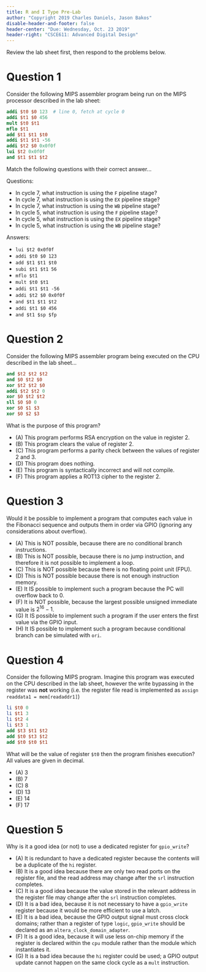 ```yaml
---
title: R and I Type Pre-Lab
author: "Copyright 2019 Charles Daniels, Jason Bakos"
disable-header-and-footer: false
header-center: "Due: Wednesday, Oct. 23 2019"
header-right: "CSCE611: Advanced Digital Design"
---
```


Review the lab sheet first, then respond to the problems below.

# Question 1

Consider the following MIPS assembler program being run on the MIPS processor
described in the lab sheet:

```mips
addi $t0 $0 123  # line 0, fetch at cycle 0
addi $t1 $0 456
mult $t0 $t1
mflo $t1
add $t1 $t1 $t0
addi $t1 $t1 -56
addi $t2 $0 0x0f0f
lui $t2 0x0f0f
and $t1 $t1 $t2
```

Match the following questions with their correct answer...

Questions:

* In cycle 7, what instruction is using the `F` pipeline stage?
* In cycle 7, what instruction is using the `EX` pipeline stage?
* In cycle 7, what instruction is using the `WB` pipeline stage?
* In cycle 5, what instruction is using the `F` pipeline stage?
* In cycle 5, what instruction is using the `EX` pipeline stage?
* In cycle 5, what instruction is using the `WB` pipeline stage?

Answers:

* `lui $t2 0x0f0f`
* `addi $t0 $0 123`
* `add $t1 $t1 $t0`
* `subi $t1 $t1 56`
* `mflo $t1`
* `mult $t0 $t1`
* `addi $t1 $t1 -56`
* `addi $t2 $0 0x0f0f`
* `and $t1 $t1 $t2`
* `addi $t1 $0 456`
* `and $t1 $sp $fp`

# Question 2

Consider the following MIPS assembler program being executed on the CPU
described in the lab sheet...

```mips
and $t2 $t2 $t2
and $0 $t2 $0
xor $t2 $t2 $0
addi $t2 $t2 0
xor $0 $t2 $t2
sll $0 $0 0
xor $0 $1 $3
xor $0 $2 $3
```

What is the purpose of this program?

* (A) This program performs RSA encryption on the value in register 2.
* (B) This program clears the value of register 2.
* (C) This program performs a parity check between the values of register 2 and 3.
* (D) This program does nothing.
* (E) This program is syntactically incorrect and will not compile.
* (F) This program applies a ROT13 cipher to the register 2.

# Question 3

Would it be possible to implement a program that computes each value in the
Fibonacci sequence and outputs them in order via GPIO (ignoring any
considerations about overflow).

* (A) This is NOT possible, because there are no conditional branch
  instructions.
* (B) This is NOT possible, because there is no jump instruction, and therefore
  it is not possible to implement a loop.
* (C) This is NOT possible because there is no floating point unit (FPU).
* (D) This is NOT possible because there is not enough instruction memory.
* (E) It IS possible to implement such a program because the PC will overflow
  back to 0.
* (F) It is NOT possible, because the largest possible unsigned immediate value
  is $2^16-1$.
* (G) It IS possible to implement such a program if the user enters the first
  value via the GPIO input.
* (H) It IS possible to implement such a program because conditional branch can
  be simulated with `ori`.

# Question 4

Consider the following MIPS program. Imagine this program was executed on the
CPU described in the lab sheet, however the write bypassing in the register was
**not** working (i.e. the register file read is implemented as `assign readdata1
= mem[readaddr1]`)

```mips
li $t0 0
li $t1 3
li $t2 4
li $t3 1
add $t3 $t1 $t2
add $t0 $t3 $t2
add $t0 $t0 $t1
```

What will be the value of register `$t0` then the program finishes execution?
All values are given in decimal.

* (A) 3
* (B) 7
* (C) 8
* (D) 13
* (E) 14
* (F) 17

# Question 5

Why is it a good idea (or not) to use a dedicated register for `gpio_write`?

* (A) It is redundant to have a dedicated register because the contents will be
  a duplicate of the `hi` register.
* (B) It is a good idea because there are only two read ports on the register
  file, and the read address may change after the `srl` instruction completes.
* (C) It is a good idea because the value stored in the relevant address in the
  register file may change after the `srl` instruction completes.
* (D) It is a bad idea, because it is not necessary to have a `gpio_write`
  register because it would be more efficient to use a latch.
* (E) It is a bad idea, because the GPIO output signal must cross clock
  domains; rather than a register of type `logic`, `gpio_write` should be
  declared as an `altera_clock_domain_adapter`.
* (F) It is a good idea, because it will use less on-chip memory if the
  register is declared within the `cpu` module rather than the module which
  instantiates it.
* (G) It is a bad idea because the `hi` register could be used; a GPIO output
  update cannot happen on the same clock cycle as a `mult` instruction.
